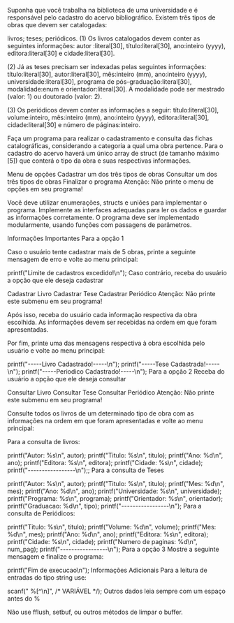 Suponha que você trabalha na biblioteca de uma universidade e é responsável pelo cadastro do acervo bibliográfico. Existem três tipos de obras que devem ser catalogadas:

livros;
teses;
periódicos.
(1) Os livros catalogados devem conter as seguintes informações: autor :literal[30], título:literal[30], ano:inteiro (yyyy), editora:literal[30] e cidade:literal[30].

(2) Já as teses precisam ser indexadas pelas seguintes informações: título:literal[30], autor:literal[30], mês:inteiro (mm), ano:inteiro (yyyy), universidade:literal[30], programa de pós-graduação:literal[30], modalidade:enum e orientador:literal[30]. A modalidade pode ser mestrado (valor: 1) ou doutorado (valor: 2).

(3) Os periódicos devem conter as informações a seguir: título:literal[30], volume:inteiro, mês:inteiro (mm), ano:inteiro (yyyy), editora:literal[30], cidade:literal[30] e número de páginas:inteiro.

Faça um programa para realizar o cadastramento e consulta das fichas catalográficas, considerando a categoria a qual uma obra pertence. Para o cadastro do acervo haverá um único array de struct (de tamanho máximo [5]) que conterá o tipo da obra e suas respectivas informações.

Menu de opções
Cadastrar um dos três tipos de obras
Consultar um dos três tipos de obras
Finalizar o programa
Atenção: Não printe o menu de opções em seu programa!

Você deve utilizar enumerações, structs e uniões para implementar o programa. Implemente as interfaces adequadas para ler os dados e guardar as informações corretamente. O programa deve ser implementado modularmente, usando funções com passagens de parâmetros.

Informações Importantes
Para a opção 1

Caso o usuário tente cadastrar mais de 5 obras, printe a seguinte mensagem de erro e volte ao menu principal:

printf("Limite de cadastros excedido!\n");
Caso contrário, receba do usuário a opção que ele deseja cadastrar

Cadastrar Livro
Cadastrar Tese
Cadastrar Periódico
Atenção: Não printe este submenu em seu programa!

Após isso, receba do usuário cada informação respectiva da obra escolhida. As informações devem ser recebidas na ordem em que foram apresentadas.

Por fim, printe uma das mensagens respectiva à obra escolhida pelo usuário e volte ao menu principal:

printf("-----Livro Cadastrado!-----\n");
printf("-----Tese Cadastrada!-----\n");
printf("-----Periodico Cadastrado!-----\n");
Para a opção 2 Receba do usuário a opção que ele deseja consultar

Consultar Livro
Consultar Tese
Consultar Periódico
Atenção: Não printe este submenu em seu programa!

Consulte todos os livros de um determinado tipo de obra com as informações na ordem em que foram apresentadas e volte ao menu principal:

Para a consulta de livros:

printf("Autor: %s\n", autor);
printf("Titulo: %s\n", titulo);
printf("Ano: %d\n", ano);
printf("Editora: %s\n", editora);
printf("Cidade: %s\n", cidade);
printf("-----------------\n");;
Para a consulta de Teses

printf("Autor: %s\n", autor);
printf("Titulo: %s\n", titulo);
printf("Mes: %d\n", mes);
printf("Ano: %d\n", ano);
printf("Universidade: %s\n", universidade);
printf("Programa: %s\n", programa);
printf("Orientador: %s\n", orientador);
printf("Graduacao: %d\n", tipo);
printf("-----------------\n");
Para a consulta de Periódicos:

printf("Titulo: %s\n", titulo);
printf("Volume: %d\n", volume);
printf("Mes: %d\n", mes);
printf("Ano: %d\n", ano);
printf("Editora: %s\n", editora);
printf("Cidade: %s\n", cidade);
printf("Numero de paginas: %d\n", num_pag);
printf("-----------------\n");
Para a opção 3 Mostre a seguinte mensagem e finalize o programa:

printf("Fim de execucao\n");
Informações Adicionais
Para a leitura de entradas do tipo string use:

scanf(" %[^\n]", /* VARIÁVEL */);
Outros dados leia sempre com um espaço antes do %

Não use fflush, setbuf, ou outros métodos de limpar o buffer.